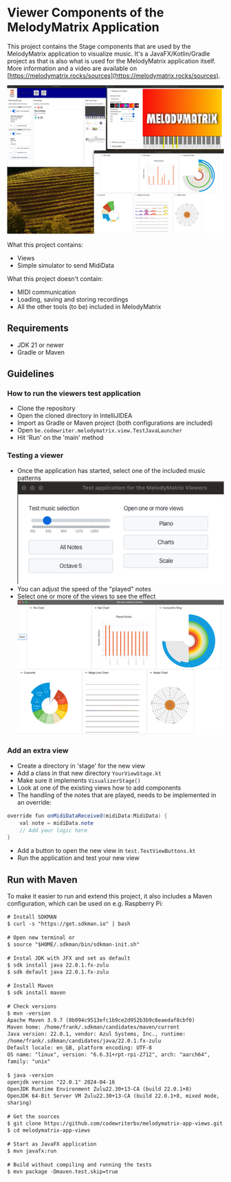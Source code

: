 # Viewer Components of the MelodyMatrix Application

This project contains the Stage components that are used by the MelodyMatrix application to visualize music. It's a
JavaFX/Kotlin/Gradle project as that is also what is used for the MelodyMatrix application itself. More information and
a video are available on [https://melodymatrix.rocks/sources](https://melodymatrix.rocks/sources).

![](docs/melodymatrix.png)

What this project contains:

* Views
* Simple simulator to send MidiData

What this project doesn't contain:

* MIDI communication
* Loading, saving and storing recordings
* All the other tools (to be) included in MelodyMatrix

## Requirements

* JDK 21 or newer
* Gradle or Maven

## Guidelines

### How to run the viewers test application

* Clone the repository
* Open the cloned directory in IntelliJIDEA
* Import as Gradle or Maven project (both configurations are included)
* Open `be.codewriter.melodymatrix.view.TestJavaLauncher`
* Hit 'Run' on the 'main' method

### Testing a viewer

* Once the application has started, select one of the included music patterns
  ![](docs/mainscreen.png)
* You can adjust the speed of the "played" notes
* Select one or more of the views to see the effect
  ![](docs/view-charts.png)

### Add an extra view

* Create a directory in 'stage' for the new view
* Add a class in that new directory `YourViewStage.kt`
* Make sure it implements `VisualizerStage()`
* Look at one of the existing views how to add components
* The handling of the notes that are played, needs to be implemented in an override:

```java
override fun onMidiDataReceived(midiData:MidiData) {
    val note = midiData.note
    // Add your logic here
}
```

* Add a button to open the new view in `test.TestViewButtons.kt`
* Run the application and test your new view

## Run with Maven

To make it easier to run and extend this project, it also includes a Maven configuration, which can be used on e.g.
Raspberry Pi:

```shell
# Install SDKMAN 
$ curl -s "https://get.sdkman.io" | bash

# Open new terminal or 
$ source "$HOME/.sdkman/bin/sdkman-init.sh"

# Instal JDK with JFX and set as default
$ sdk install java 22.0.1.fx-zulu
$ sdk default java 22.0.1.fx-zulu

# Install Maven
$ sdk install maven

# Check versions
$ mvn -version
Apache Maven 3.9.7 (8b094c9513efc1b9ce2d952b3b9c8eaedaf8cbf0)
Maven home: /home/frank/.sdkman/candidates/maven/current
Java version: 22.0.1, vendor: Azul Systems, Inc., runtime: /home/frank/.sdkman/candidates/java/22.0.1.fx-zulu
Default locale: en_GB, platform encoding: UTF-8
OS name: "linux", version: "6.6.31+rpt-rpi-2712", arch: "aarch64", family: "unix"

$ java -version
openjdk version "22.0.1" 2024-04-16
OpenJDK Runtime Environment Zulu22.30+13-CA (build 22.0.1+8)
OpenJDK 64-Bit Server VM Zulu22.30+13-CA (build 22.0.1+8, mixed mode, sharing)

# Get the sources
$ git clone https://github.com/codewriterbv/melodymatrix-app-views.git
$ cd melodymatrix-app-views

# Start as JavaFX application
$ mvn javafx:run

# Build without compiling and running the tests
$ mvn package -Dmaven.test.skip=true

```
